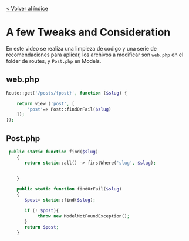[< Volver al índice](../index.md)

# A few Tweaks and Consideration

En este video se realiza una limpieza de codigo y una serie de recomendaciones para aplicar, los archivos a modificar son `web.php` en el folder de routes, y `Post.php` en Models.

## web.php

```php
Route::get('/posts/{post}', function ($slug) {

    return view ('post', [
        'post'=> Post::findOrFail($slug)
    ]);
});
```

## Post.php

```php
 public static function find($slug)
    {
       return static::all() -> firstWhere('slug', $slug);


    }

    public static function findOrFail($slug)
    {
       $post= static::find($slug);

       if (! $post){
            throw new ModelNotFoundException();
       }
       return $post;
    }
```
